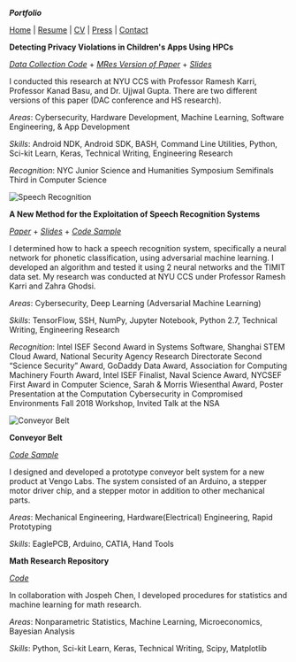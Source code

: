 ***Portfolio***

[Home](suhacker1.github.io) | [Resume](https://sshussain.me/SH_Resume.pdf) | [CV](https://sshussain.me/SH_CV.pdf) | [Press](suhacker1.github.io/press) | 
[Contact](suhacker1.github.io/contact)

**Detecting Privacy Violations in Children's Apps Using HPCs**

[*Data Collection Code*](https://github.com/suhacker1/hpc-a) + [*MRes Version of Paper*](https://drive.google.com/file/d/1JzwDJ_7zBA_k0Jr040-4ull5CWnsry9H/view?usp=sharing) + [*Slides*](https://docs.google.com/presentation/d/1cNJEPI3l7PewYVw4PruUFfY6ZpOGXFG8lzQUacMuc7A/edit?usp=sharing) 

I conducted this research at NYU CCS with Professor Ramesh Karri, Professor Kanad Basu, and Dr. Ujjwal Gupta. There are two different versions of this paper (DAC conference and HS research). 

_Areas_: Cybersecurity, Hardware Development, Machine Learning, Software Engineering, & App Development

_Skills_: Android NDK, Android SDK, BASH, Command Line Utilities, Python, Sci-kit Learn, Keras, Technical Writing, Engineering Research

_Recognition_: NYC Junior Science and Humanities Symposium Semifinals Third in Computer Science

![Speech Recognition](http://sshussain.me/Images/src.png)

**A New Method for the Exploitation of Speech Recognition Systems**  

[*Paper*](https://bit.ly/2qA28Sn) + [*Slides*](https://bit.ly/2ELUk5g) + [*Code Sample*](https://github.com/suhacker1/phonetic-classification)    

I determined how to hack a speech recognition system, specifically a neural network for phonetic classification, using adversarial machine learning. I developed an algorithm and tested it using 2 neural networks and the TIMIT data set. My research was conducted at NYU CCS under Professor Ramesh Karri and Zahra Ghodsi.  

_Areas_: Cybersecurity, Deep Learning (Adversarial Machine Learning)  

_Skills_: TensorFlow, SSH, NumPy, Jupyter Notebook, Python 2.7, Technical Writing, Engineering Research  

_Recognition_: Intel ISEF Second Award in Systems Software, Shanghai STEM Cloud Award, National Security Agency Research Directorate Second “Science Security” Award,  GoDaddy Data Award, Association for Computing Machinery Fourth Award, Intel ISEF Finalist, Naval Science Award, NYCSEF First Award in Computer Science, Sarah & Morris Wiesenthal Award, Poster Presentation at the Computation Cybersecurity in Compromised Environments Fall 2018 Workshop, Invited Talk at the NSA

![Conveyor Belt](http://sshussain.me/Images/conveyor_belt.png)

**Conveyor Belt**  

[*Code Sample*](https://github.com/suhacker1/Arduino-Code-for-Stepper-Motor-Control-)  

I designed and developed a prototype conveyor belt system for a new product at Vengo Labs. The system consisted of an Arduino, a stepper motor driver chip, and a stepper motor in addition to other mechanical parts.    

_Areas_: Mechanical Engineering, Hardware(Electrical) Engineering, Rapid Prototyping    

_Skills_: EaglePCB, Arduino, CATIA, Hand Tools    

**Math Research Repository**

[*Code*](https://github.com/jchen42703/MathResearchQHSS)  

In collaboration with Jospeh Chen, I developed procedures for statistics and machine learning for math research. 

_Areas_: Nonparametric Statistics, Machine Learning, Microeconomics, Bayesian Analysis  

_Skills_: Python, Sci-kit Learn, Keras, Technical Writing, Scipy, Matplotlib

